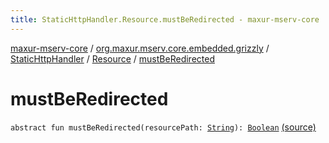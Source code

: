 ```yaml
---
title: StaticHttpHandler.Resource.mustBeRedirected - maxur-mserv-core
---
```


[maxur-mserv-core](../../../index.html) / [org.maxur.mserv.core.embedded.grizzly](../../index.html) / [StaticHttpHandler](../index.html) / [Resource](index.html) / [mustBeRedirected](.)

# mustBeRedirected

`abstract fun mustBeRedirected(resourcePath: `[`String`](https://kotlinlang.org/api/latest/jvm/stdlib/kotlin/-string/index.html)`): `[`Boolean`](https://kotlinlang.org/api/latest/jvm/stdlib/kotlin/-boolean/index.html) [(source)](https://github.com/myunusov/maxur-mserv/tree/master/maxur-mserv-core/src/main/kotlin/org/maxur/mserv/core/embedded/grizzly/StaticHttpHandler.kt#L415)